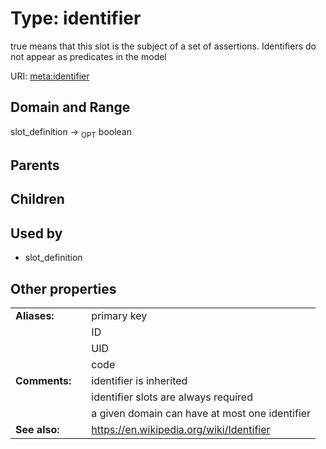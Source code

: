 
# Type: identifier


true means that this slot is the subject of a set of assertions.  Identifiers do not appear as predicates in the model

URI: [meta:identifier](https://w3id.org/biolink/biolinkml/meta/identifier)


## Domain and Range

slot_definition ->  <sub>OPT</sub> boolean

## Parents


## Children


## Used by

 * slot_definition

## Other properties

|  |  |  |
| --- | --- | --- |
| **Aliases:** | | primary key |
|  | | ID |
|  | | UID |
|  | | code |
| **Comments:** | | identifier is inherited |
|  | | identifier slots are always required |
|  | | a given domain can have at most one identifier |
| **See also:** | | https://en.wikipedia.org/wiki/Identifier |

